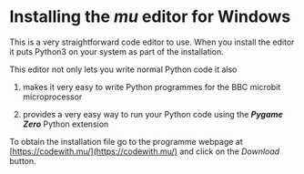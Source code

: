 # Installing the *mu* editor for Windows

This is a very straightforward code editor to use. When you install the editor it puts Python3 on your system as part of the installation.

This editor not only lets you write normal Python code it also 

1. makes it very easy to write Python programmes for the BBC microbit microprocessor

2. provides a very easy way to run your Python code using the _**Pygame Zero**_ Python extension

To obtain the installation file go to the programme webpage at [https://codewith.mu/](https://codewith.mu/) and click on the *Download* button.




